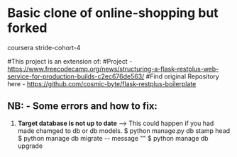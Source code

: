 # Basic clone of online-shopping but forked

coursera
stride-cohort-4

#This project is an extension of:
#Project - https://www.freecodecamp.org/news/structuring-a-flask-restplus-web-service-for-production-builds-c2ec676de563/
#Find original Repository here - https://github.com/cosmic-byte/flask-restplus-boilerplate


NB: - Some errors and how to fix:
--
1. **Target database is not up to date** --> This could happen if you had made chamged to db or db models.
$ python manage.py db stamp head
$ python manage db migrate -- message "<ENTER CHANGES YOU MADE TO DB>"
$ python manage db upgrade
  
